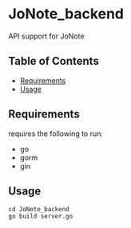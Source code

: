 JoNote_backend
================
API support  for JoNote


Table of Contents
-----------------

  * [Requirements](#requirements)
  * [Usage](#usage)

Requirements
------------
requires the following to run:

  * go
  * gorm
  * gin

Usage
-------

```
cd JoNote_backend
go build server.go
```

